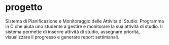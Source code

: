# progetto
Sistema di Pianificazione e Monitoraggio delle Attività di Studio:
Programma in C che aiuta uno studente a gestire e monitorare la sua attività di studio. 
Il sistema permette di inserire attività di studio, assegnare priorità, visualizzare il progresso  e generare report settimanali.

